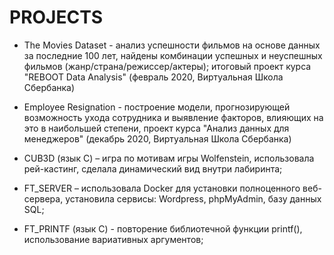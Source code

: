 # PROJECTS

- The Movies Dataset - анализ успешности фильмов на основе данных за последние 100 лет, найдены комбинации успешных и неуспешных фильмов (жанр/страна/режиссер/актеры); итоговый проект курса "REBOOT Data Analysis" (февраль 2020, Виртуальная Школа Сбербанка)
- Employee Resignation - построение модели, прогнозирующей возможность ухода сотрудника и выявление факторов, влияющих на это в наибольшей степени, проект курса "Анализ данных для менеджеров" (декабрь 2020, Виртуальная Школа Сбербанка)

- CUB3D (язык С) – игра по мотивам игры Wolfenstein, использовала рей-кастинг, сделала динамический вид внутри лабиринта;
- FT_SERVER – использовала Docker для установки полноценного веб-сервера, установила сервисы: Wordpress, phpMyAdmin, базу данных SQL;
- FT_PRINTF (язык С) - повторение библиотечной функции printf(), использование вариативных аргументов;
